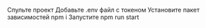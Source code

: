 Спульте проект
Добавьте .env файл с токеном
Установите пакет зависимостей npm i
Запустите npm run start
